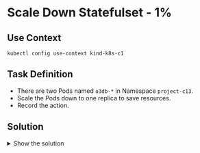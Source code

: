 # Scale Down Statefulset - 1%

## Use Context

```shell
kubectl config use-context kind-k8s-c1
```

## Task Definition

- There are two Pods named `o3db-*` in Namespace `project-c13`.
- Scale the Pods down to one replica to save resources.
- Record the action.

## Solution

<details>
  <summary>Show the solution</summary>

#### Check the Pods

```shell
k get pods -n project-c13 | grep o3db
o3db-0   1/1     Running   0          2m52s
o3db-1   1/1     Running   0          2m47s
```

#### Identify if they are managed by a statefulset

```shell
k get deploy,sts,ds -n project-c13 | grep o3db
statefulset.apps/o3db   2/2     4m13s
```

#### Identify them from Pods

```shell
k get pod --show-labels -n project-c13 | grep o3db
o3db-0   1/1     Running   0          5m32s   app=nginx,apps.kubernetes.io/pod-index=0,controller-revision-hash=o3db-6df8f484ff,statefulset.kubernetes.io/pod-name=o3db-0
o3db-1   1/1     Running   0          5m27s   app=nginx,apps.kubernetes.io/pod-index=1,controller-revision-hash=o3db-6df8f484ff,statefulset.kubernetes.io/pod-name=o3db-1
```

#### Scale down the statefulset and record the action

```shell
k scale sts o3db -n project-c13 --replicas 1 --record
Flag --record has been deprecated, --record will be removed in the future
statefulset.apps/o3db scaled
```

#### Validate the Pods in the StatefulSet

```shell
k get sts o3db -n project-c13
NAME   READY   AGE
o3db   1/1     7m53s
```

#### List the pods

```shell
k get pods -n project-c13 | grep o3db
o3db-0   1/1     Running   0          8m20s
```

## Clean the Infrastructure

### Delete the statefulset

```shell
k delete sts o3db -n project-c13
```

### Delete the Namespace

```shell
k delete ns project-c13
```

### Delete the Cluster

```shell
kind delete cluster --name cka
```
</details>
